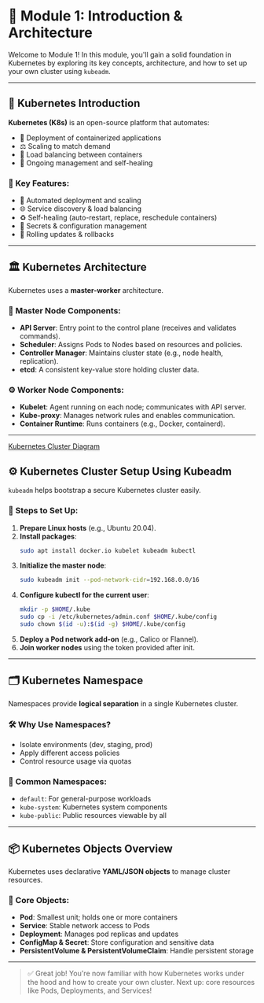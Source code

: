 # 📘 Module 1: Introduction & Architecture

Welcome to Module 1! In this module, you'll gain a solid foundation in Kubernetes by exploring its key concepts, architecture, and how to set up your own cluster using `kubeadm`.

---

## 🧩 Kubernetes Introduction

**Kubernetes (K8s)** is an open-source platform that automates:

- 🔄 Deployment of containerized applications  
- ⚖️ Scaling to match demand  
- 🧭 Load balancing between containers  
- 🔁 Ongoing management and self-healing  

### 🔑 Key Features:
- 🚀 Automated deployment and scaling  
- 🌐 Service discovery & load balancing  
- ♻️ Self-healing (auto-restart, replace, reschedule containers)  
- 🔐 Secrets & configuration management  
- 🔄 Rolling updates & rollbacks  

---

## 🏛️ Kubernetes Architecture

Kubernetes uses a **master-worker** architecture.

### 🧠 Master Node Components:
- **API Server**: Entry point to the control plane (receives and validates commands).  
- **Scheduler**: Assigns Pods to Nodes based on resources and policies.  
- **Controller Manager**: Maintains cluster state (e.g., node health, replication).  
- **etcd**: A consistent key-value store holding cluster data.

### ⚙️ Worker Node Components:
- **Kubelet**: Agent running on each node; communicates with API server.  
- **Kube-proxy**: Manages network rules and enables communication.  
- **Container Runtime**: Runs containers (e.g., Docker, containerd).

---

[Kubernetes Cluster Diagram](file:///C:/Users/tejan/OneDrive/Pictures/devops/k8s/components-of-kubernetes.svg)


## ⚙️ Kubernetes Cluster Setup Using Kubeadm

`kubeadm` helps bootstrap a secure Kubernetes cluster easily.

### 🚀 Steps to Set Up:
1. **Prepare Linux hosts** (e.g., Ubuntu 20.04).
2. **Install packages**:
   ```bash
   sudo apt install docker.io kubelet kubeadm kubectl
   ```
3. **Initialize the master node**:
   ```bash
   sudo kubeadm init --pod-network-cidr=192.168.0.0/16
   ```
4. **Configure kubectl for the current user**:
   ```bash
   mkdir -p $HOME/.kube
   sudo cp -i /etc/kubernetes/admin.conf $HOME/.kube/config
   sudo chown $(id -u):$(id -g) $HOME/.kube/config
   ```
5. **Deploy a Pod network add-on** (e.g., Calico or Flannel).
6. **Join worker nodes** using the token provided after init.

---

## 🗂️ Kubernetes Namespace

Namespaces provide **logical separation** in a single Kubernetes cluster.

### 🛠️ Why Use Namespaces?
- Isolate environments (dev, staging, prod)  
- Apply different access policies  
- Control resource usage via quotas

### 📁 Common Namespaces:
- `default`: For general-purpose workloads  
- `kube-system`: Kubernetes system components  
- `kube-public`: Public resources viewable by all

---

## 📦 Kubernetes Objects Overview

Kubernetes uses declarative **YAML/JSON objects** to manage cluster resources.

### 🧱 Core Objects:
- **Pod**: Smallest unit; holds one or more containers  
- **Service**: Stable network access to Pods  
- **Deployment**: Manages pod replicas and updates  
- **ConfigMap & Secret**: Store configuration and sensitive data  
- **PersistentVolume & PersistentVolumeClaim**: Handle persistent storage

---

> ✅ Great job! You're now familiar with how Kubernetes works under the hood and how to create your own cluster. Next up: core resources like Pods, Deployments, and Services!
